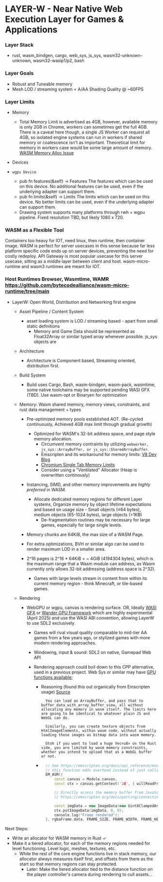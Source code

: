 # LAYER-W - Near Native Web Execution Layer for Games & Applications

### Layer Stack

- rust, wasm_bindgen, cargo, web_sys, js_sys, wasm32-unknown-unknown, wasm32-wasip1/p2, bash

### Layer Goals

- Robust and Tuneable memory
- Mesh LOD / streaming system = A/AA Shading Quality @ ~60FPS

### Layer Limits

- Memory

  - Total Memory Limit is advertised as 4GB, however, available memory is only 2GB in Chrome, workers can sometimes get the full 4GB. There is a caveat here though, a single JS Worker can request all 4GB, so isolated engine systems can run in workers if shared memory or coalescence isn't as important. Theoretical limit for memory in workers case would be some large amount of memory. [WASM Memory Alloc Issue](https://users.rust-lang.org/t/chrome-wasm32-4gb-2gb-limits-workarounds/78161/5)

- Devices
- `wgpu Device`
  - pub fn features(&self) -> Features The features which can be used on this device. No additional features can be used, even if the underlying adapter can support them.
  - pub fn limits(&self) -> Limits The limits which can be used on this device. No better limits can be used, even if the underlying adapter can support them.
  - Drawing system supports many platforms through rwh + wgpu pipeline. Fixed resolution TBD, but likely 1080 x 720.

### WASM as a Flexible Tool

Containers too heavy for IOT, need linux, then runtime, then container image. WASM is perfect for server usecases in this sense because far less platform specific code ends up on server devices, preventing the need for costly redeploy. API Gateway is most popular usecase for this server usecase, sitting as a middle layer between client and host. wasm-micro-runtime and wasm3 runtimes are meant for IOT.

### Host Runtimes Browser, Wasmtime, WAMR https://github.com/bytecodealliance/wasm-micro-runtime/tree/main

- LayerW: Open World, Distribution and Networking first engine

  - Asset Pipeline / Content System
    - asset loading system is LOD / streaming based - apart from small static definitions
      - Memory and Game Data should be represented as Float32Array or similar typed array whenever possible. js_sys objects are
  - Architecture
    - Architecture is Component based, Streaming oriented, distribution first.
  - Build System
    - Build uses Cargo, Bash, wasm-bindgen, wasm-pack, wasmtime, some native toolchains may be supported pending WASI GFX (TBD). Use wasm-opt or Binaryen for optimization
  - Memory: Wasm shared memory, memory views, constraints, and rust data management + types

    - Pre-optimized memory pools established AOT. (Re-cycled continuously, Achieved 4GB max limit through gradual growth)

      - Optimized for WASM's 32-bit address space, and page style memory allocation.
        - Circumvent memory contraints by utilizing `webworker, js_sys::ArrayBuffer, or js_sys::SharedArrayBuffer`.
        - Emscripten and its workaround for memory limits: [V8 Dev Blog](https://v8.dev/blog/4gb-wasm-memory)
        - [Chromium Single Tab Memory Limits](https://groups.google.com/a/chromium.org/g/chromium-dev/c/IKZvzuBP9QE/m/caF-Yge4AwAJ)
        - Consider using a "Ventilated" Allocator (Heap is overwritten continously)

    - Instancing, SIMD, and other memory improvements are _highly preferred_ in WASM.
      - Allocate dedicated memory regions for different Layer systems, Organize memory by object lifetime expectations and based on usage size - Small objects (≤64 bytes), medium objects (65-1024 bytes), large objects (>1KB)
        - De-fragmentation routines may be necessary for large games, especially for large single levels.
    - Memory chunks are 64KiB, the max size of a WASM Page.
    - For extra optimizations, BVH or similar algo can be used to render maximum LOD in a smaller area.
    - 2^16 pages is 2^16 \* 64KiB = ~ 4GiB (4194304 bytes), which is the maximum range that a Wasm module can address, as Wasm currently only allows 32-bit addressing (address space is 2^32).

      - Games with large levels stream in content from within its current memory region - think Minecraft, or tile-based games.

  - Rendering

    - WebGPU or wgpu, canvas is rendering surface. OR, Ideally [WASI GFX](https://github.com/WebAssembly/wasi-gfx) or [Wander GPU Framework](https://github.com/renderlet/wander) which are highly experimental (April 2025) and use the WASI ABI convention, allowing LayerW to use SDL2 exclusively.

      - Games will rival visual quality comparable to mid-tier AA games from a few years ago, or stylized games with more modern rendering approaches.
      - Windowing, input & sound: SDL2 on native, Gamepad Web API
      - Rendering approach could boil down to this CPP alternative, used in a previous project. Web Sys or similar may have [GPU functions available](https://rustwasm.github.io/wasm-bindgen/api/web_sys/gpu_buffer_usage/index.html);

        - Reasoning (found this out organically from Emscripten usage) [Source](https://users.rust-lang.org/t/maximal-webgl2-ram-a-rust-wasm32-program-can-use-on-latest-chrome/72457/4)

          ```
            You can load an ArrayBuffer, and pass that to buffer_data_with_array_buffer_view, all without allocating any memory in wasm itself. The limits here are going to be identical to whatever plain JS and WebGL can do.

            Similarly, you can create texture objects from HtmlImageElements, within wasm code, without actually loading those images as bitmap data into wasm memory.

            Otoh if you want to load a huge Vec<u8> on the Rust side, you are limited by wasm memory constraints, whether you intend to upload that as a WebGL buffer or not.
          ```

        - ```c++
            // See https://emscripten.org/docs/api_reference/module.html#creating-the-module-object for interacting with the Module object, however exporting
            // this function adds overhead instead of just calling the function directly here using the EM_ASM macro. Also could lead to race conditions.
            EM_ASM({
                const canvas = Module.canvas;
                const ctx = canvas.getContext('2d', { willReadFrequently: true });

                // Directly access the memory buffer from JavaScript
                // https://emscripten.org/docs/porting/connecting_cpp_and_javascript/Interacting-with-code.html#access-memory-from-javascript

                const imgData = new ImageData(new Uint8ClampedArray(HEAPU8.subarray($0, $0 + $1)), $2, $3);
                ctx.putImageData(imgData, 0, 0);
                console.log("Frame rendered");
            }, rgbaFrame.data, FRAME_SIZE, FRAME_WIDTH, FRAME_HEIGHT);
          ```

Next Steps:

- Write an allocator for WASM memory in Rust &check;
- Make it a tiered allocator, for each of the memory regions needed for level functioning. Level logic, meshes, textures, etc.
  - While the rest of the core engine functions live in stack memory, our allocator always measures itself first, and offsets from there as the start so that memory regions can stay protected.
    - Later: Make the tiered allocator tied to the distance function on the player controller's camera during rendering to cull assets...
